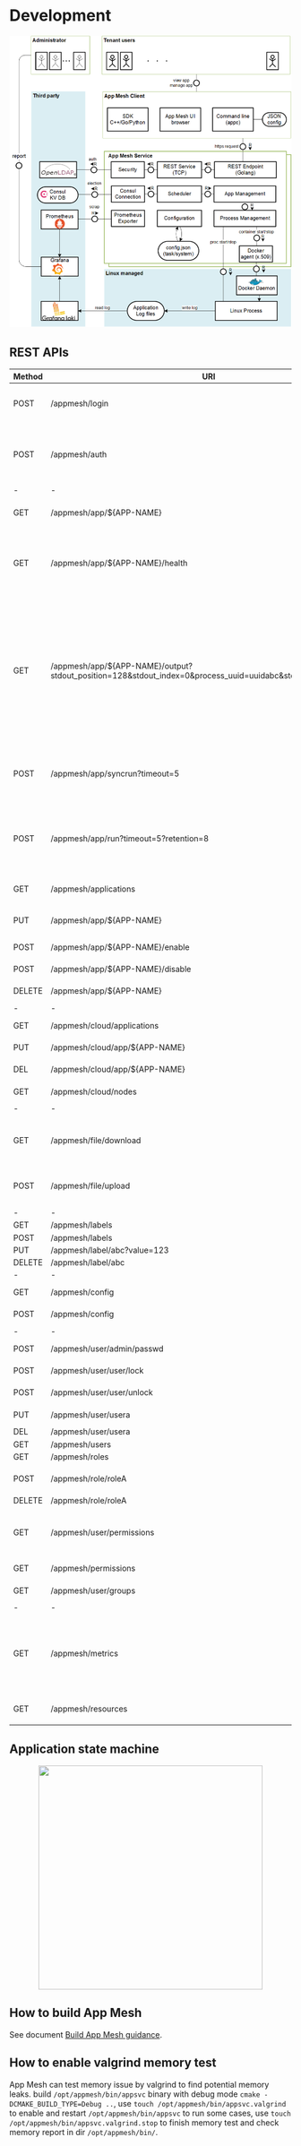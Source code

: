 # Development

![block-diagram](https://github.com/laoshanxi/app-mesh/raw/main/docs/source/block_diagram.png)

## REST APIs

Method | URI | Body/Headers | Desc
---|---|---|---
POST| /appmesh/login | Username=base64(USER-NAME) <br> Password=base64(PASSWD) <br> Optional: <br> Expire-Seconds=600 | JWT authenticate login, get JWT token
POST| /appmesh/auth | curl -X POST -k -H "Authorization:Bearer ${MY-JWT-TOKEN}" https://127.0.0.1:6060/appmesh/auth <br> Optional: <br> Auth-Permission=${PERMISSION-ID} | JWT token and permission authenticate
-|-|-|-
GET | /appmesh/app/${APP-NAME} | | Get an application information
GET | /appmesh/app/${APP-NAME}/health | | Get application health status, no authentication required, 0 is health and 1 is unhealthy
GET | /appmesh/app/${APP-NAME}/output?stdout_position=128&stdout_index=0&process_uuid=uuidabc&stdout_maxsize=1024 | | Get app output <br> Optional: <br> stdout_position is the position value return by header 'Output-Position' <br> stdout_index to identify the process start index <br> process_uuid used to explicit lock a process
POST| /appmesh/app/syncrun?timeout=5 | {"command": "/bin/sleep 60", "working_dir": "/tmp", "env": {} } | Remote run application and wait in REST server side, return output in body.
POST| /appmesh/app/run?timeout=5?retention=8 | {"command": "/bin/sleep 60", "working_dir": "/tmp", "env": {} } | Remote run the defined application, return process_uuid and application name in body.
GET | /appmesh/applications | | Get all application information
PUT | /appmesh/app/${APP-NAME} | {"command": "/bin/sleep 60", "name": "ping", "exec_user": "root", "working_dir": "/tmp" } | Register a new application
POST| /appmesh/app/${APP-NAME}/enable | | Enable an application
POST| /appmesh/app/${APP-NAME}/disable | | Disable an application
DELETE| /appmesh/app/${APP-NAME} | | Deregister an application
-|-|-|-
GET | /appmesh/cloud/applications | | Get cloud applications
PUT | /appmesh/cloud/app/${APP-NAME} | Body: <br> cloud application definition | Add cloud application
DEL | /appmesh/cloud/app/${APP-NAME} | | Delete cloud application
GET | /appmesh/cloud/nodes | | Get cloud node list
-|-|-|-
GET | /appmesh/file/download | Header: <br> File-Path=/opt/remote/filename | Download a file from REST server and grant permission
POST| /appmesh/file/upload | Header: <br> File-Path=/opt/remote/filename <br> Body: <br> file steam | Upload a file to REST server and grant permission
-|-|-|-
GET | /appmesh/labels | { "os": "linux","arch": "x86_64" } | Get labels
POST| /appmesh/labels | { "os": "linux","arch": "x86_64" } | Update labels
PUT | /appmesh/label/abc?value=123 |  | Set a label
DELETE| /appmesh/label/abc |  | Delete a label
-|-|-|-
GET | /appmesh/config |  | Get basic configurations
POST| /appmesh/config |  | Set basic configurations
-|-|-|-
POST| /appmesh/user/admin/passwd | New-Password=base64(passwd) | Change user password
POST| /appmesh/user/user/lock | | admin user to lock a user
POST| /appmesh/user/user/unlock | | admin user to unlock a user
PUT | /appmesh/user/usera | | Add usera to Users
DEL | /appmesh/user/usera | | Delete usera
GET | /appmesh/users | | Get user list
GET | /appmesh/roles | | Get role list
POST| /appmesh/role/roleA | | Update roleA with defined permissions
DELETE| /appmesh/role/roleA | | Delete roleA
GET | /appmesh/user/permissions |  | Get user self permissions, user token is required in header
GET | /appmesh/permissions |  | Get all permissions
GET | /appmesh/user/groups |  | Get all user groups
-|-|-|-
GET | /appmesh/metrics | | Get Prometheus exporter metrics (this is not scrap url for prometheus server)
GET | /appmesh/resources | | Get host resource usage

## Application state machine
<div align=center><img src="https://github.com/laoshanxi/app-mesh/raw/main/docs/source/state_machine.jpg" width=400 height=400 align=center /></div>

## How to build App Mesh

See document [Build App Mesh guidance](https://app-mesh.readthedocs.io/en/latest/Build.html).

## How to enable valgrind memory test

App Mesh can test memory issue by valgrind to find potential memory leaks. build `/opt/appmesh/bin/appsvc` binary with debug mode `cmake -DCMAKE_BUILD_TYPE=Debug ..`, use `touch /opt/appmesh/bin/appsvc.valgrind` to enable and restart `/opt/appmesh/bin/appsvc` to run some cases, use `touch /opt/appmesh/bin/appsvc.valgrind.stop` to finish memory test and check memory report in dir `/opt/appmesh/bin/`.
